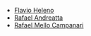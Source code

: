 - [Flavio Heleno](https://github.com/flavioheleno)
- [Rafael Andreatta](https://github.com/rafaame)
- [Rafael Mello Campanari](https://github.com/melloc01)
